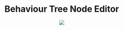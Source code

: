 <div align="center" valign="middle" style="page-break-after: always;">
<br>
<br>
<br>
<br>
<br>
<br>
<br>
<br>
    <h1>Behaviour Tree Node Editor</h1>
    <img src="Assets/Documentation/Images/behaviour-tree-editor.png"/>
</div>
